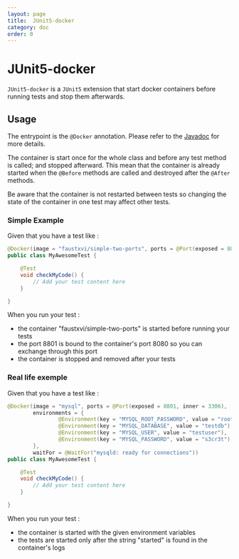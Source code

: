 ```yaml
---
layout: page
title:  JUnit5-docker
category: doc
order: 0
---
```


# JUnit5-docker

`JUnit5-docker` is a `JUnit5` extension that start docker containers before running tests and stop them afterwards.

 ## Usage

  The entrypoint is the `@Docker` annotation. Please refer to the [Javadoc]() for more details.
  
  The container is start once for the whole class and before any test method is called; and stopped afterward. 
  This mean that the container is already started when the `@Before` methods are called and destroyed after the `@After` methods.
  
  Be aware that the container is not restarted between tests so changing the state of the container in one test may affect other tests.
  
  ### Simple Example
  
  Given that you have a test like : 
```java
@Docker(image = "faustxvi/simple-two-ports", ports = @Port(exposed = 8801, inner = 8080))
public class MyAwesomeTest {

    @Test
    void checkMyCode() {
        // Add your test content here
    }

}
```
  When you run your test :
  * the container "faustxvi/simple-two-ports" is started before running your tests
  * the port 8801 is bound to the container's port 8080 so you can exchange through this port
  * the container is stopped and removed after your tests
 
  
  ### Real life exemple
  
  Given that you have a test like :
  ```java
  @Docker(image = "mysql", ports = @Port(exposed = 8801, inner = 3306),
          environments = {
                  @Environment(key = "MYSQL_ROOT_PASSWORD", value = "root"),
                  @Environment(key = "MYSQL_DATABASE", value = "testdb"),
                  @Environment(key = "MYSQL_USER", value = "testuser"),
                  @Environment(key = "MYSQL_PASSWORD", value = "s3cr3t"),
          },
          waitFor = @WaitFor("mysqld: ready for connections"))
  public class MyAwesomeTest {
  
      @Test
      void checkMyCode() {
          // Add your test content here
      }
  
  }
  ```
 When you run your test :
 * the container is started with the given environment variables
 * the tests are started only after the string "started" is found in the container's logs
 

